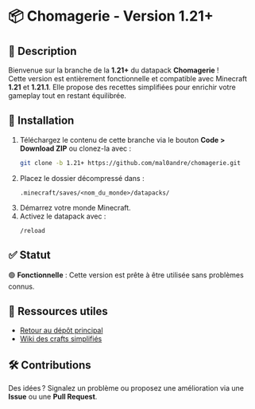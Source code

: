 # 📦 Chomagerie - Version 1.21+

## 📝 Description  

Bienvenue sur la branche de la **1.21+** du datapack **Chomagerie** !  
Cette version est entièrement fonctionnelle et compatible avec Minecraft **1.21** et **1.21.1**. Elle propose des
recettes simplifiées pour enrichir votre gameplay tout en restant équilibrée.

## 🚀 Installation  

1. Téléchargez le contenu de cette branche via le bouton **Code > Download ZIP** ou clonez-la avec :  
   ```bash  
   git clone -b 1.21+ https://github.com/mal0andre/chomagerie.git  
   ```  
2. Placez le dossier décompressé dans :  
   ```
   .minecraft/saves/<nom_du_monde>/datapacks/  
   ```  
3. Démarrez votre monde Minecraft.  
4. Activez le datapack avec :  
   ```
   /reload  
   ```  

## ✅ Statut  

🟢 **Fonctionnelle** : Cette version est prête à être utilisée sans problèmes connus.  

## 🔗 Ressources utiles  

- [Retour au dépôt principal](https://github.com/mal0andre/chomagerie)  
- [Wiki des crafts simplifiés](https://golriver.fr/#/multi-player/wiki)  

## 🛠️ Contributions  

Des idées ? Signalez un problème ou proposez une amélioration via une **Issue** ou une **Pull Request**.  

